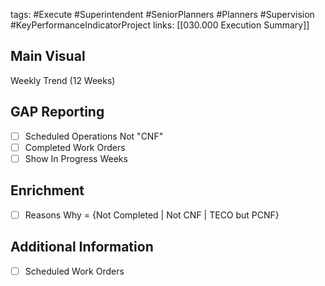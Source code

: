 tags:
	#Execute
	#Superintendent
	#SeniorPlanners
	#Planners
	#Supervision
	#KeyPerformanceIndicatorProject 
links:
	[[030.000 Execution Summary]]
## Main Visual
Weekly Trend (12 Weeks)

## GAP Reporting

- [ ] Scheduled Operations Not "CNF"
- [ ] Completed Work Orders
- [ ] Show In Progress Weeks

## Enrichment
- [ ] Reasons Why = {Not Completed  | Not CNF | TECO but PCNF}
## Additional Information
- [ ] Scheduled Work Orders
